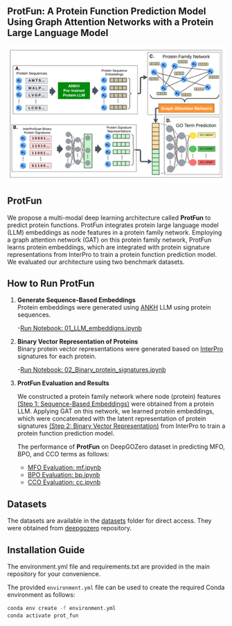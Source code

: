 ## ProtFun: A Protein Function Prediction Model Using Graph Attention Networks with a Protein Large Language Model

![Top-DTI Overview](images/pipeline.png)

## ProtFun

We propose a multi-modal deep learning architecture called **ProtFun** to predict protein functions. ProtFun
integrates protein large language model (LLM) embeddings as node features in a protein family network. Employing a
graph attention network (GAT) on this protein family network, ProtFun learns protein embeddings, which are integrated
with protein signature representations from InterPro to train a protein function prediction model. We evaluated our
architecture using two benchmark datasets.

## How to Run ProtFun

1. **Generate Sequence-Based Embeddings**  
   Protein embeddings were generated using [ANKH](https://github.com/agemagician/Ankh) LLM using protein sequences.

   -[Run Notebook: 01_LLM_embeddigns.ipynb](Notebooks/01_LLM_embeddigns.ipynb)

2. **Binary Vector Representation of Proteins**  
   Binary protein vector representations were generated based on [InterPro](https://github.com/ebi-pf-team/interproscan) signatures for each protein.

    -[Run Notebook: 02_Binary_protein_signatures.ipynb](Notebooks/02_Binary_protein_signatures.ipynb)

3. **ProtFun Evaluation and Results**

    We constructed a protein family network where node (protein) features [(Step 1: Sequence-Based Embeddings)](Notebooks/01_LLM_embeddigns.ipynb) were obtained from a protein LLM.
    Applying GAT on this network, we learned protein embeddings, which were concatenated with the latent representation of protein signatures [(Step 2: Binary Vector Representation)](Notebooks/02_Binary_protein_signatures.ipynb) from InterPro to train a protein function prediction model. 
    
    The performance of **ProtFun** on DeepGOZero dataset in predicting MFO, BPO, and CCO terms as follows:
    
    - [MFO Evaluation: mf.ipynb](Notebooks/mf.ipynb)
    - [BPO Evaluation: bp.ipynb](Notebooks/bp.ipynb)
    - [CCO Evaluation: cc.ipynb](Notebooks/cc.ipynb)

## Datasets

The datasets are available in the [datasets](datasets) folder for direct access. They were obtained from [deepgozero](https://deepgo.cbrc.kaust.edu.sa/data/deepgozero/) repository. 

## Installation Guide

The environment.yml file and requirements.txt are provided in the main repository for your convenience.

The provided `environment.yml` file can be used to create the required Conda environment as follows:
```bash
conda env create -f environment.yml
conda activate prot_fun
     

